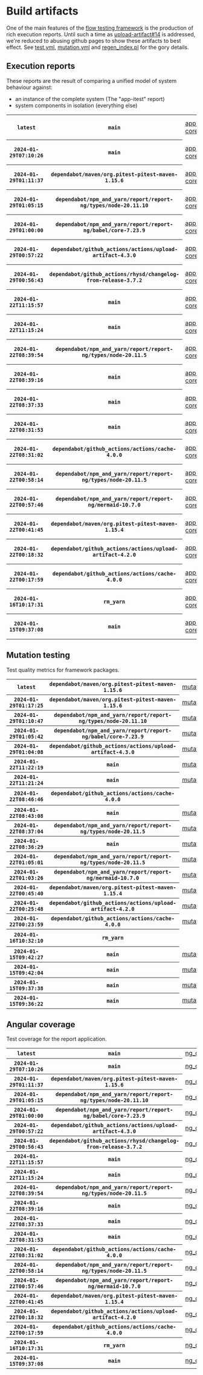 # Build artifacts

One of the main features of the [flow testing framework](https://github.com/Mastercard/flow) is the production of rich execution reports.
Until such a time as [upload-artifact#14](https://github.com/actions/upload-artifact/issues/14) is addressed, we're reduced to abusing github pages to show these artifacts to best effect.
See [test.yml](https://github.com/Mastercard/flow/blob/main/.github/workflows/test.yml), [mutation.yml](https://github.com/Mastercard/flow/blob/main/.github/workflows/mutation.yml) and [regen_index.pl](https://github.com/Mastercard/flow/blob/pages/regen_index.pl) for the gory details.

## Execution reports

These reports are the result of comparing a unified model of system behaviour against:
 * an instance of the complete system (The "app-itest" report)
 * system components in isolation (everything else)

<!-- start:execution -->
<table>
	<tbody>
		<tr> <th><code>latest</code></th>
			 <th><code>main</code></th>
			<td><a href="execution/latest/app-core/target/mctf/latest/index.html">app-core</a></td>
			<td><a href="execution/latest/app-histogram/target/mctf/latest/index.html">app-histogram</a></td>
			<td><a href="execution/latest/app-itest/target/mctf/latest/index.html">app-itest</a></td>
			<td><a href="execution/latest/app-queue/target/mctf/latest/index.html">app-queue</a></td>
			<td><a href="execution/latest/app-store/target/mctf/latest/index.html">app-store</a></td>
			<td><a href="execution/latest/app-ui/target/mctf/latest/index.html">app-ui</a></td>
			<td><a href="execution/latest/app-web-ui/target/mctf/latest/index.html">app-web-ui</a></td>
		</tr>
		<tr> <th><code>2024-01-29T07:10:26</code></th>
			 <th><code>main</code></th>
			<td><a href="execution/1706512226/app-core/target/mctf/latest/index.html">app-core</a></td>
			<td><a href="execution/1706512226/app-histogram/target/mctf/latest/index.html">app-histogram</a></td>
			<td><a href="execution/1706512226/app-itest/target/mctf/latest/index.html">app-itest</a></td>
			<td><a href="execution/1706512226/app-queue/target/mctf/latest/index.html">app-queue</a></td>
			<td><a href="execution/1706512226/app-store/target/mctf/latest/index.html">app-store</a></td>
			<td><a href="execution/1706512226/app-ui/target/mctf/latest/index.html">app-ui</a></td>
			<td><a href="execution/1706512226/app-web-ui/target/mctf/latest/index.html">app-web-ui</a></td>
		</tr>
		<tr> <th><code>2024-01-29T01:11:37</code></th>
			 <th><code>dependabot/maven/org.pitest-pitest-maven-1.15.6</code></th>
			<td><a href="execution/1706490697/app-core/target/mctf/latest/index.html">app-core</a></td>
			<td><a href="execution/1706490697/app-histogram/target/mctf/latest/index.html">app-histogram</a></td>
			<td><a href="execution/1706490697/app-itest/target/mctf/latest/index.html">app-itest</a></td>
			<td><a href="execution/1706490697/app-queue/target/mctf/latest/index.html">app-queue</a></td>
			<td><a href="execution/1706490697/app-store/target/mctf/latest/index.html">app-store</a></td>
			<td><a href="execution/1706490697/app-ui/target/mctf/latest/index.html">app-ui</a></td>
			<td><a href="execution/1706490697/app-web-ui/target/mctf/latest/index.html">app-web-ui</a></td>
		</tr>
		<tr> <th><code>2024-01-29T01:05:15</code></th>
			 <th><code>dependabot/npm_and_yarn/report/report-ng/types/node-20.11.10</code></th>
			<td><a href="execution/1706490315/app-core/target/mctf/latest/index.html">app-core</a></td>
			<td><a href="execution/1706490315/app-histogram/target/mctf/latest/index.html">app-histogram</a></td>
			<td><a href="execution/1706490315/app-itest/target/mctf/latest/index.html">app-itest</a></td>
			<td><a href="execution/1706490315/app-queue/target/mctf/latest/index.html">app-queue</a></td>
			<td><a href="execution/1706490315/app-store/target/mctf/latest/index.html">app-store</a></td>
			<td><a href="execution/1706490315/app-ui/target/mctf/latest/index.html">app-ui</a></td>
			<td><a href="execution/1706490315/app-web-ui/target/mctf/latest/index.html">app-web-ui</a></td>
		</tr>
		<tr> <th><code>2024-01-29T01:00:00</code></th>
			 <th><code>dependabot/npm_and_yarn/report/report-ng/babel/core-7.23.9</code></th>
			<td><a href="execution/1706490000/app-core/target/mctf/latest/index.html">app-core</a></td>
			<td><a href="execution/1706490000/app-histogram/target/mctf/latest/index.html">app-histogram</a></td>
			<td><a href="execution/1706490000/app-itest/target/mctf/latest/index.html">app-itest</a></td>
			<td><a href="execution/1706490000/app-queue/target/mctf/latest/index.html">app-queue</a></td>
			<td><a href="execution/1706490000/app-store/target/mctf/latest/index.html">app-store</a></td>
			<td><a href="execution/1706490000/app-ui/target/mctf/latest/index.html">app-ui</a></td>
			<td><a href="execution/1706490000/app-web-ui/target/mctf/latest/index.html">app-web-ui</a></td>
		</tr>
		<tr> <th><code>2024-01-29T00:57:22</code></th>
			 <th><code>dependabot/github_actions/actions/upload-artifact-4.3.0</code></th>
			<td><a href="execution/1706489842/app-core/target/mctf/latest/index.html">app-core</a></td>
			<td><a href="execution/1706489842/app-histogram/target/mctf/latest/index.html">app-histogram</a></td>
			<td><a href="execution/1706489842/app-itest/target/mctf/latest/index.html">app-itest</a></td>
			<td><a href="execution/1706489842/app-queue/target/mctf/latest/index.html">app-queue</a></td>
			<td><a href="execution/1706489842/app-store/target/mctf/latest/index.html">app-store</a></td>
			<td><a href="execution/1706489842/app-ui/target/mctf/latest/index.html">app-ui</a></td>
			<td><a href="execution/1706489842/app-web-ui/target/mctf/latest/index.html">app-web-ui</a></td>
		</tr>
		<tr> <th><code>2024-01-29T00:56:43</code></th>
			 <th><code>dependabot/github_actions/rhysd/changelog-from-release-3.7.2</code></th>
			<td><a href="execution/1706489803/app-core/target/mctf/latest/index.html">app-core</a></td>
			<td><a href="execution/1706489803/app-histogram/target/mctf/latest/index.html">app-histogram</a></td>
			<td><a href="execution/1706489803/app-itest/target/mctf/latest/index.html">app-itest</a></td>
			<td><a href="execution/1706489803/app-queue/target/mctf/latest/index.html">app-queue</a></td>
			<td><a href="execution/1706489803/app-store/target/mctf/latest/index.html">app-store</a></td>
			<td><a href="execution/1706489803/app-ui/target/mctf/latest/index.html">app-ui</a></td>
			<td><a href="execution/1706489803/app-web-ui/target/mctf/latest/index.html">app-web-ui</a></td>
		</tr>
		<tr> <th><code>2024-01-22T11:15:57</code></th>
			 <th><code>main</code></th>
			<td><a href="execution/1705922157/app-core/target/mctf/latest/index.html">app-core</a></td>
			<td><a href="execution/1705922157/app-histogram/target/mctf/latest/index.html">app-histogram</a></td>
			<td><a href="execution/1705922157/app-itest/target/mctf/latest/index.html">app-itest</a></td>
			<td><a href="execution/1705922157/app-queue/target/mctf/latest/index.html">app-queue</a></td>
			<td><a href="execution/1705922157/app-store/target/mctf/latest/index.html">app-store</a></td>
			<td><a href="execution/1705922157/app-ui/target/mctf/latest/index.html">app-ui</a></td>
			<td><a href="execution/1705922157/app-web-ui/target/mctf/latest/index.html">app-web-ui</a></td>
		</tr>
		<tr> <th><code>2024-01-22T11:15:24</code></th>
			 <th><code>main</code></th>
			<td><a href="execution/1705922124/app-core/target/mctf/latest/index.html">app-core</a></td>
			<td><a href="execution/1705922124/app-histogram/target/mctf/latest/index.html">app-histogram</a></td>
			<td><a href="execution/1705922124/app-itest/target/mctf/latest/index.html">app-itest</a></td>
			<td><a href="execution/1705922124/app-queue/target/mctf/latest/index.html">app-queue</a></td>
			<td><a href="execution/1705922124/app-store/target/mctf/latest/index.html">app-store</a></td>
			<td><a href="execution/1705922124/app-ui/target/mctf/latest/index.html">app-ui</a></td>
			<td><a href="execution/1705922124/app-web-ui/target/mctf/latest/index.html">app-web-ui</a></td>
		</tr>
		<tr> <th><code>2024-01-22T08:39:54</code></th>
			 <th><code>dependabot/npm_and_yarn/report/report-ng/types/node-20.11.5</code></th>
			<td><a href="execution/1705912794/app-core/target/mctf/latest/index.html">app-core</a></td>
			<td><a href="execution/1705912794/app-histogram/target/mctf/latest/index.html">app-histogram</a></td>
			<td><a href="execution/1705912794/app-itest/target/mctf/latest/index.html">app-itest</a></td>
			<td><a href="execution/1705912794/app-queue/target/mctf/latest/index.html">app-queue</a></td>
			<td><a href="execution/1705912794/app-store/target/mctf/latest/index.html">app-store</a></td>
			<td><a href="execution/1705912794/app-ui/target/mctf/latest/index.html">app-ui</a></td>
			<td><a href="execution/1705912794/app-web-ui/target/mctf/latest/index.html">app-web-ui</a></td>
		</tr>
		<tr> <th><code>2024-01-22T08:39:16</code></th>
			 <th><code>main</code></th>
			<td><a href="execution/1705912756/app-core/target/mctf/latest/index.html">app-core</a></td>
			<td><a href="execution/1705912756/app-histogram/target/mctf/latest/index.html">app-histogram</a></td>
			<td><a href="execution/1705912756/app-itest/target/mctf/latest/index.html">app-itest</a></td>
			<td><a href="execution/1705912756/app-queue/target/mctf/latest/index.html">app-queue</a></td>
			<td><a href="execution/1705912756/app-store/target/mctf/latest/index.html">app-store</a></td>
			<td><a href="execution/1705912756/app-ui/target/mctf/latest/index.html">app-ui</a></td>
			<td><a href="execution/1705912756/app-web-ui/target/mctf/latest/index.html">app-web-ui</a></td>
		</tr>
		<tr> <th><code>2024-01-22T08:37:33</code></th>
			 <th><code>main</code></th>
			<td><a href="execution/1705912653/app-core/target/mctf/latest/index.html">app-core</a></td>
			<td><a href="execution/1705912653/app-histogram/target/mctf/latest/index.html">app-histogram</a></td>
			<td><a href="execution/1705912653/app-itest/target/mctf/latest/index.html">app-itest</a></td>
			<td><a href="execution/1705912653/app-queue/target/mctf/latest/index.html">app-queue</a></td>
			<td><a href="execution/1705912653/app-store/target/mctf/latest/index.html">app-store</a></td>
			<td><a href="execution/1705912653/app-ui/target/mctf/latest/index.html">app-ui</a></td>
			<td><a href="execution/1705912653/app-web-ui/target/mctf/latest/index.html">app-web-ui</a></td>
		</tr>
		<tr> <th><code>2024-01-22T08:31:53</code></th>
			 <th><code>main</code></th>
			<td><a href="execution/1705912313/app-core/target/mctf/latest/index.html">app-core</a></td>
			<td><a href="execution/1705912313/app-histogram/target/mctf/latest/index.html">app-histogram</a></td>
			<td><a href="execution/1705912313/app-itest/target/mctf/latest/index.html">app-itest</a></td>
			<td><a href="execution/1705912313/app-queue/target/mctf/latest/index.html">app-queue</a></td>
			<td><a href="execution/1705912313/app-store/target/mctf/latest/index.html">app-store</a></td>
			<td><a href="execution/1705912313/app-ui/target/mctf/latest/index.html">app-ui</a></td>
			<td><a href="execution/1705912313/app-web-ui/target/mctf/latest/index.html">app-web-ui</a></td>
		</tr>
		<tr> <th><code>2024-01-22T08:31:02</code></th>
			 <th><code>dependabot/github_actions/actions/cache-4.0.0</code></th>
			<td><a href="execution/1705912262/app-core/target/mctf/latest/index.html">app-core</a></td>
			<td><a href="execution/1705912262/app-histogram/target/mctf/latest/index.html">app-histogram</a></td>
			<td><a href="execution/1705912262/app-itest/target/mctf/latest/index.html">app-itest</a></td>
			<td><a href="execution/1705912262/app-queue/target/mctf/latest/index.html">app-queue</a></td>
			<td><a href="execution/1705912262/app-store/target/mctf/latest/index.html">app-store</a></td>
			<td><a href="execution/1705912262/app-ui/target/mctf/latest/index.html">app-ui</a></td>
			<td><a href="execution/1705912262/app-web-ui/target/mctf/latest/index.html">app-web-ui</a></td>
		</tr>
		<tr> <th><code>2024-01-22T00:58:14</code></th>
			 <th><code>dependabot/npm_and_yarn/report/report-ng/types/node-20.11.5</code></th>
			<td><a href="execution/1705885094/app-core/target/mctf/latest/index.html">app-core</a></td>
			<td><a href="execution/1705885094/app-histogram/target/mctf/latest/index.html">app-histogram</a></td>
			<td><a href="execution/1705885094/app-itest/target/mctf/latest/index.html">app-itest</a></td>
			<td><a href="execution/1705885094/app-queue/target/mctf/latest/index.html">app-queue</a></td>
			<td><a href="execution/1705885094/app-store/target/mctf/latest/index.html">app-store</a></td>
			<td><a href="execution/1705885094/app-ui/target/mctf/latest/index.html">app-ui</a></td>
			<td><a href="execution/1705885094/app-web-ui/target/mctf/latest/index.html">app-web-ui</a></td>
		</tr>
		<tr> <th><code>2024-01-22T00:57:46</code></th>
			 <th><code>dependabot/npm_and_yarn/report/report-ng/mermaid-10.7.0</code></th>
			<td><a href="execution/1705885066/app-core/target/mctf/latest/index.html">app-core</a></td>
			<td><a href="execution/1705885066/app-histogram/target/mctf/latest/index.html">app-histogram</a></td>
			<td><a href="execution/1705885066/app-itest/target/mctf/latest/index.html">app-itest</a></td>
			<td><a href="execution/1705885066/app-queue/target/mctf/latest/index.html">app-queue</a></td>
			<td><a href="execution/1705885066/app-store/target/mctf/latest/index.html">app-store</a></td>
			<td><a href="execution/1705885066/app-ui/target/mctf/latest/index.html">app-ui</a></td>
			<td><a href="execution/1705885066/app-web-ui/target/mctf/latest/index.html">app-web-ui</a></td>
		</tr>
		<tr> <th><code>2024-01-22T00:41:45</code></th>
			 <th><code>dependabot/maven/org.pitest-pitest-maven-1.15.4</code></th>
			<td><a href="execution/1705884105/app-core/target/mctf/latest/index.html">app-core</a></td>
			<td><a href="execution/1705884105/app-histogram/target/mctf/latest/index.html">app-histogram</a></td>
			<td><a href="execution/1705884105/app-itest/target/mctf/latest/index.html">app-itest</a></td>
			<td><a href="execution/1705884105/app-queue/target/mctf/latest/index.html">app-queue</a></td>
			<td><a href="execution/1705884105/app-store/target/mctf/latest/index.html">app-store</a></td>
			<td><a href="execution/1705884105/app-ui/target/mctf/latest/index.html">app-ui</a></td>
			<td><a href="execution/1705884105/app-web-ui/target/mctf/latest/index.html">app-web-ui</a></td>
		</tr>
		<tr> <th><code>2024-01-22T00:18:32</code></th>
			 <th><code>dependabot/github_actions/actions/upload-artifact-4.2.0</code></th>
			<td><a href="execution/1705882712/app-core/target/mctf/latest/index.html">app-core</a></td>
			<td><a href="execution/1705882712/app-histogram/target/mctf/latest/index.html">app-histogram</a></td>
			<td><a href="execution/1705882712/app-itest/target/mctf/latest/index.html">app-itest</a></td>
			<td><a href="execution/1705882712/app-queue/target/mctf/latest/index.html">app-queue</a></td>
			<td><a href="execution/1705882712/app-store/target/mctf/latest/index.html">app-store</a></td>
			<td><a href="execution/1705882712/app-ui/target/mctf/latest/index.html">app-ui</a></td>
			<td><a href="execution/1705882712/app-web-ui/target/mctf/latest/index.html">app-web-ui</a></td>
		</tr>
		<tr> <th><code>2024-01-22T00:17:59</code></th>
			 <th><code>dependabot/github_actions/actions/cache-4.0.0</code></th>
			<td><a href="execution/1705882679/app-core/target/mctf/latest/index.html">app-core</a></td>
			<td><a href="execution/1705882679/app-histogram/target/mctf/latest/index.html">app-histogram</a></td>
			<td><a href="execution/1705882679/app-itest/target/mctf/latest/index.html">app-itest</a></td>
			<td><a href="execution/1705882679/app-queue/target/mctf/latest/index.html">app-queue</a></td>
			<td><a href="execution/1705882679/app-store/target/mctf/latest/index.html">app-store</a></td>
			<td><a href="execution/1705882679/app-ui/target/mctf/latest/index.html">app-ui</a></td>
			<td><a href="execution/1705882679/app-web-ui/target/mctf/latest/index.html">app-web-ui</a></td>
		</tr>
		<tr> <th><code>2024-01-16T10:17:31</code></th>
			 <th><code>rm_yarn</code></th>
			<td><a href="execution/1705400251/app-core/target/mctf/latest/index.html">app-core</a></td>
			<td><a href="execution/1705400251/app-histogram/target/mctf/latest/index.html">app-histogram</a></td>
			<td><a href="execution/1705400251/app-itest/target/mctf/latest/index.html">app-itest</a></td>
			<td><a href="execution/1705400251/app-queue/target/mctf/latest/index.html">app-queue</a></td>
			<td><a href="execution/1705400251/app-store/target/mctf/latest/index.html">app-store</a></td>
			<td><a href="execution/1705400251/app-ui/target/mctf/latest/index.html">app-ui</a></td>
			<td><a href="execution/1705400251/app-web-ui/target/mctf/latest/index.html">app-web-ui</a></td>
		</tr>
		<tr> <th><code>2024-01-15T09:37:08</code></th>
			 <th><code>main</code></th>
			<td><a href="execution/1705311428/app-core/target/mctf/latest/index.html">app-core</a></td>
			<td><a href="execution/1705311428/app-histogram/target/mctf/latest/index.html">app-histogram</a></td>
			<td><a href="execution/1705311428/app-itest/target/mctf/latest/index.html">app-itest</a></td>
			<td><a href="execution/1705311428/app-queue/target/mctf/latest/index.html">app-queue</a></td>
			<td><a href="execution/1705311428/app-store/target/mctf/latest/index.html">app-store</a></td>
			<td><a href="execution/1705311428/app-ui/target/mctf/latest/index.html">app-ui</a></td>
			<td><a href="execution/1705311428/app-web-ui/target/mctf/latest/index.html">app-web-ui</a></td>
		</tr>
	</tbody>
</table>
<!-- end:execution -->

## Mutation testing

Test quality metrics for framework packages.

<!-- start:mutation -->
<table>
	<tbody>
		<tr> <th><code>latest</code></th>
			 <th><code>dependabot/maven/org.pitest-pitest-maven-1.15.6</code></th>
			<td><a href="mutation/latest/mutation_report/index.html">mutation</a></td>
			<td></td>
			<td></td>
			<td></td>
			<td></td>
			<td></td>
			<td></td>
			<td></td>
			<td></td>
			<td></td>
			<td></td>
			<td></td>
			<td></td>
			<td></td>
			<td></td>
		</tr>
		<tr> <th><code>2024-01-29T01:17:25</code></th>
			 <th><code>dependabot/maven/org.pitest-pitest-maven-1.15.6</code></th>
			<td><a href="mutation/1706491045/mutation_report/index.html">mutation</a></td>
			<td></td>
			<td></td>
			<td></td>
			<td></td>
			<td></td>
			<td></td>
			<td></td>
			<td></td>
			<td></td>
			<td></td>
			<td></td>
			<td></td>
			<td></td>
			<td></td>
		</tr>
		<tr> <th><code>2024-01-29T01:10:47</code></th>
			 <th><code>dependabot/npm_and_yarn/report/report-ng/types/node-20.11.10</code></th>
			<td><a href="mutation/1706490647/mutation_report/index.html">mutation</a></td>
			<td></td>
			<td></td>
			<td></td>
			<td></td>
			<td></td>
			<td></td>
			<td></td>
			<td></td>
			<td></td>
			<td></td>
			<td></td>
			<td></td>
			<td></td>
			<td></td>
		</tr>
		<tr> <th><code>2024-01-29T01:05:42</code></th>
			 <th><code>dependabot/npm_and_yarn/report/report-ng/babel/core-7.23.9</code></th>
			<td><a href="mutation/1706490342/mutation_report/index.html">mutation</a></td>
			<td></td>
			<td></td>
			<td></td>
			<td></td>
			<td></td>
			<td></td>
			<td></td>
			<td></td>
			<td></td>
			<td></td>
			<td></td>
			<td></td>
			<td></td>
			<td></td>
		</tr>
		<tr> <th><code>2024-01-29T01:04:08</code></th>
			 <th><code>dependabot/github_actions/actions/upload-artifact-4.3.0</code></th>
			<td><a href="mutation/1706490248/mutation_report/index.html">mutation</a></td>
			<td></td>
			<td></td>
			<td></td>
			<td></td>
			<td></td>
			<td></td>
			<td></td>
			<td></td>
			<td></td>
			<td></td>
			<td></td>
			<td></td>
			<td></td>
			<td></td>
		</tr>
		<tr> <th><code>2024-01-22T11:22:19</code></th>
			 <th><code>main</code></th>
			<td><a href="mutation/1705922539/mutation_report/index.html">mutation</a></td>
			<td></td>
			<td></td>
			<td></td>
			<td></td>
			<td></td>
			<td></td>
			<td></td>
			<td></td>
			<td></td>
			<td></td>
			<td></td>
			<td></td>
			<td></td>
			<td></td>
		</tr>
		<tr> <th><code>2024-01-22T11:21:24</code></th>
			 <th><code>main</code></th>
			<td><a href="mutation/1705922484/mutation_report/index.html">mutation</a></td>
			<td></td>
			<td></td>
			<td></td>
			<td></td>
			<td></td>
			<td></td>
			<td></td>
			<td></td>
			<td></td>
			<td></td>
			<td></td>
			<td></td>
			<td></td>
			<td></td>
		</tr>
		<tr> <th><code>2024-01-22T08:46:46</code></th>
			 <th><code>dependabot/github_actions/actions/cache-4.0.0</code></th>
			<td></td>
			<td><a href="mutation/1705913206/mutation_report/index.html">mutation_report</a></td>
			<td><a href="mutation/1705913206/project_mutation_reports/api/target/pit-reports/index.html">project_mutation_reports/api/target/pit-reports</a></td>
			<td><a href="mutation/1705913206/project_mutation_reports/builder/target/pit-reports/index.html">project_mutation_reports/builder/target/pit-reports</a></td>
			<td><a href="mutation/1705913206/project_mutation_reports/message/message-core/target/pit-reports/index.html">project_mutation_reports/message/message-core/target/pit-reports</a></td>
			<td><a href="mutation/1705913206/project_mutation_reports/message/message-http/target/pit-reports/index.html">project_mutation_reports/message/message-http/target/pit-reports</a></td>
			<td><a href="mutation/1705913206/project_mutation_reports/message/message-json/target/pit-reports/index.html">project_mutation_reports/message/message-json/target/pit-reports</a></td>
			<td><a href="mutation/1705913206/project_mutation_reports/message/message-sql/target/pit-reports/index.html">project_mutation_reports/message/message-sql/target/pit-reports</a></td>
			<td><a href="mutation/1705913206/project_mutation_reports/message/message-text/target/pit-reports/index.html">project_mutation_reports/message/message-text/target/pit-reports</a></td>
			<td><a href="mutation/1705913206/project_mutation_reports/message/message-web/target/pit-reports/index.html">project_mutation_reports/message/message-web/target/pit-reports</a></td>
			<td><a href="mutation/1705913206/project_mutation_reports/message/message-xml/target/pit-reports/index.html">project_mutation_reports/message/message-xml/target/pit-reports</a></td>
			<td><a href="mutation/1705913206/project_mutation_reports/model/target/pit-reports/index.html">project_mutation_reports/model/target/pit-reports</a></td>
			<td><a href="mutation/1705913206/project_mutation_reports/report/report-core/target/pit-reports/index.html">project_mutation_reports/report/report-core/target/pit-reports</a></td>
			<td><a href="mutation/1705913206/project_mutation_reports/validation/validation-core/target/pit-reports/index.html">project_mutation_reports/validation/validation-core/target/pit-reports</a></td>
			<td><a href="mutation/1705913206/project_mutation_reports/validation/validation-junit5/target/pit-reports/index.html">project_mutation_reports/validation/validation-junit5/target/pit-reports</a></td>
		</tr>
		<tr> <th><code>2024-01-22T08:43:08</code></th>
			 <th><code>main</code></th>
			<td><a href="mutation/1705912988/mutation_report/index.html">mutation</a></td>
			<td></td>
			<td></td>
			<td></td>
			<td></td>
			<td></td>
			<td></td>
			<td></td>
			<td></td>
			<td></td>
			<td></td>
			<td></td>
			<td></td>
			<td></td>
			<td></td>
		</tr>
		<tr> <th><code>2024-01-22T08:37:04</code></th>
			 <th><code>dependabot/npm_and_yarn/report/report-ng/types/node-20.11.5</code></th>
			<td><a href="mutation/1705912624/mutation_report/index.html">mutation</a></td>
			<td></td>
			<td></td>
			<td></td>
			<td></td>
			<td></td>
			<td></td>
			<td></td>
			<td></td>
			<td></td>
			<td></td>
			<td></td>
			<td></td>
			<td></td>
			<td></td>
		</tr>
		<tr> <th><code>2024-01-22T08:36:29</code></th>
			 <th><code>main</code></th>
			<td><a href="mutation/1705912589/mutation_report/index.html">mutation</a></td>
			<td></td>
			<td></td>
			<td></td>
			<td></td>
			<td></td>
			<td></td>
			<td></td>
			<td></td>
			<td></td>
			<td></td>
			<td></td>
			<td></td>
			<td></td>
			<td></td>
		</tr>
		<tr> <th><code>2024-01-22T01:05:01</code></th>
			 <th><code>dependabot/npm_and_yarn/report/report-ng/types/node-20.11.5</code></th>
			<td><a href="mutation/1705885501/mutation_report/index.html">mutation</a></td>
			<td></td>
			<td></td>
			<td></td>
			<td></td>
			<td></td>
			<td></td>
			<td></td>
			<td></td>
			<td></td>
			<td></td>
			<td></td>
			<td></td>
			<td></td>
			<td></td>
		</tr>
		<tr> <th><code>2024-01-22T01:03:26</code></th>
			 <th><code>dependabot/npm_and_yarn/report/report-ng/mermaid-10.7.0</code></th>
			<td><a href="mutation/1705885406/mutation_report/index.html">mutation</a></td>
			<td></td>
			<td></td>
			<td></td>
			<td></td>
			<td></td>
			<td></td>
			<td></td>
			<td></td>
			<td></td>
			<td></td>
			<td></td>
			<td></td>
			<td></td>
			<td></td>
		</tr>
		<tr> <th><code>2024-01-22T00:45:40</code></th>
			 <th><code>dependabot/maven/org.pitest-pitest-maven-1.15.4</code></th>
			<td><a href="mutation/1705884340/mutation_report/index.html">mutation</a></td>
			<td></td>
			<td></td>
			<td></td>
			<td></td>
			<td></td>
			<td></td>
			<td></td>
			<td></td>
			<td></td>
			<td></td>
			<td></td>
			<td></td>
			<td></td>
			<td></td>
		</tr>
		<tr> <th><code>2024-01-22T00:25:48</code></th>
			 <th><code>dependabot/github_actions/actions/upload-artifact-4.2.0</code></th>
			<td><a href="mutation/1705883148/mutation_report/index.html">mutation</a></td>
			<td></td>
			<td></td>
			<td></td>
			<td></td>
			<td></td>
			<td></td>
			<td></td>
			<td></td>
			<td></td>
			<td></td>
			<td></td>
			<td></td>
			<td></td>
			<td></td>
		</tr>
		<tr> <th><code>2024-01-22T00:23:59</code></th>
			 <th><code>dependabot/github_actions/actions/cache-4.0.0</code></th>
			<td><a href="mutation/1705883039/mutation_report/index.html">mutation</a></td>
			<td></td>
			<td></td>
			<td></td>
			<td></td>
			<td></td>
			<td></td>
			<td></td>
			<td></td>
			<td></td>
			<td></td>
			<td></td>
			<td></td>
			<td></td>
			<td></td>
		</tr>
		<tr> <th><code>2024-01-16T10:32:10</code></th>
			 <th><code>rm_yarn</code></th>
			<td></td>
			<td><a href="mutation/1705401130/mutation_report/index.html">mutation_report</a></td>
			<td><a href="mutation/1705401130/project_mutation_reports/api/target/pit-reports/index.html">project_mutation_reports/api/target/pit-reports</a></td>
			<td><a href="mutation/1705401130/project_mutation_reports/builder/target/pit-reports/index.html">project_mutation_reports/builder/target/pit-reports</a></td>
			<td><a href="mutation/1705401130/project_mutation_reports/message/message-core/target/pit-reports/index.html">project_mutation_reports/message/message-core/target/pit-reports</a></td>
			<td><a href="mutation/1705401130/project_mutation_reports/message/message-http/target/pit-reports/index.html">project_mutation_reports/message/message-http/target/pit-reports</a></td>
			<td><a href="mutation/1705401130/project_mutation_reports/message/message-json/target/pit-reports/index.html">project_mutation_reports/message/message-json/target/pit-reports</a></td>
			<td><a href="mutation/1705401130/project_mutation_reports/message/message-sql/target/pit-reports/index.html">project_mutation_reports/message/message-sql/target/pit-reports</a></td>
			<td><a href="mutation/1705401130/project_mutation_reports/message/message-text/target/pit-reports/index.html">project_mutation_reports/message/message-text/target/pit-reports</a></td>
			<td><a href="mutation/1705401130/project_mutation_reports/message/message-web/target/pit-reports/index.html">project_mutation_reports/message/message-web/target/pit-reports</a></td>
			<td><a href="mutation/1705401130/project_mutation_reports/message/message-xml/target/pit-reports/index.html">project_mutation_reports/message/message-xml/target/pit-reports</a></td>
			<td><a href="mutation/1705401130/project_mutation_reports/model/target/pit-reports/index.html">project_mutation_reports/model/target/pit-reports</a></td>
			<td><a href="mutation/1705401130/project_mutation_reports/report/report-core/target/pit-reports/index.html">project_mutation_reports/report/report-core/target/pit-reports</a></td>
			<td><a href="mutation/1705401130/project_mutation_reports/validation/validation-core/target/pit-reports/index.html">project_mutation_reports/validation/validation-core/target/pit-reports</a></td>
			<td><a href="mutation/1705401130/project_mutation_reports/validation/validation-junit5/target/pit-reports/index.html">project_mutation_reports/validation/validation-junit5/target/pit-reports</a></td>
		</tr>
		<tr> <th><code>2024-01-15T09:42:27</code></th>
			 <th><code>main</code></th>
			<td><a href="mutation/1705311747/mutation_report/index.html">mutation</a></td>
			<td></td>
			<td></td>
			<td></td>
			<td></td>
			<td></td>
			<td></td>
			<td></td>
			<td></td>
			<td></td>
			<td></td>
			<td></td>
			<td></td>
			<td></td>
			<td></td>
		</tr>
		<tr> <th><code>2024-01-15T09:42:04</code></th>
			 <th><code>main</code></th>
			<td><a href="mutation/1705311724/mutation_report/index.html">mutation</a></td>
			<td></td>
			<td></td>
			<td></td>
			<td></td>
			<td></td>
			<td></td>
			<td></td>
			<td></td>
			<td></td>
			<td></td>
			<td></td>
			<td></td>
			<td></td>
			<td></td>
		</tr>
		<tr> <th><code>2024-01-15T09:37:38</code></th>
			 <th><code>main</code></th>
			<td><a href="mutation/1705311458/mutation_report/index.html">mutation</a></td>
			<td></td>
			<td></td>
			<td></td>
			<td></td>
			<td></td>
			<td></td>
			<td></td>
			<td></td>
			<td></td>
			<td></td>
			<td></td>
			<td></td>
			<td></td>
			<td></td>
		</tr>
		<tr> <th><code>2024-01-15T09:36:22</code></th>
			 <th><code>main</code></th>
			<td><a href="mutation/1705311382/mutation_report/index.html">mutation</a></td>
			<td></td>
			<td></td>
			<td></td>
			<td></td>
			<td></td>
			<td></td>
			<td></td>
			<td></td>
			<td></td>
			<td></td>
			<td></td>
			<td></td>
			<td></td>
			<td></td>
		</tr>
	</tbody>
</table>
<!-- end:mutation -->

## Angular coverage

Test coverage for the report application.

<!-- start:ng_coverage -->
<table>
	<tbody>
		<tr> <th><code>latest</code></th>
			 <th><code>main</code></th>
			<td><a href="ng_coverage/latest/report/index.html">ng_coverage</a></td>
		</tr>
		<tr> <th><code>2024-01-29T07:10:26</code></th>
			 <th><code>main</code></th>
			<td><a href="ng_coverage/1706512226/report/index.html">ng_coverage</a></td>
		</tr>
		<tr> <th><code>2024-01-29T01:11:37</code></th>
			 <th><code>dependabot/maven/org.pitest-pitest-maven-1.15.6</code></th>
			<td><a href="ng_coverage/1706490697/report/index.html">ng_coverage</a></td>
		</tr>
		<tr> <th><code>2024-01-29T01:05:15</code></th>
			 <th><code>dependabot/npm_and_yarn/report/report-ng/types/node-20.11.10</code></th>
			<td><a href="ng_coverage/1706490315/report/index.html">ng_coverage</a></td>
		</tr>
		<tr> <th><code>2024-01-29T01:00:00</code></th>
			 <th><code>dependabot/npm_and_yarn/report/report-ng/babel/core-7.23.9</code></th>
			<td><a href="ng_coverage/1706490000/report/index.html">ng_coverage</a></td>
		</tr>
		<tr> <th><code>2024-01-29T00:57:22</code></th>
			 <th><code>dependabot/github_actions/actions/upload-artifact-4.3.0</code></th>
			<td><a href="ng_coverage/1706489842/report/index.html">ng_coverage</a></td>
		</tr>
		<tr> <th><code>2024-01-29T00:56:43</code></th>
			 <th><code>dependabot/github_actions/rhysd/changelog-from-release-3.7.2</code></th>
			<td><a href="ng_coverage/1706489803/report/index.html">ng_coverage</a></td>
		</tr>
		<tr> <th><code>2024-01-22T11:15:57</code></th>
			 <th><code>main</code></th>
			<td><a href="ng_coverage/1705922157/report/index.html">ng_coverage</a></td>
		</tr>
		<tr> <th><code>2024-01-22T11:15:24</code></th>
			 <th><code>main</code></th>
			<td><a href="ng_coverage/1705922124/report/index.html">ng_coverage</a></td>
		</tr>
		<tr> <th><code>2024-01-22T08:39:54</code></th>
			 <th><code>dependabot/npm_and_yarn/report/report-ng/types/node-20.11.5</code></th>
			<td><a href="ng_coverage/1705912794/report/index.html">ng_coverage</a></td>
		</tr>
		<tr> <th><code>2024-01-22T08:39:16</code></th>
			 <th><code>main</code></th>
			<td><a href="ng_coverage/1705912756/report/index.html">ng_coverage</a></td>
		</tr>
		<tr> <th><code>2024-01-22T08:37:33</code></th>
			 <th><code>main</code></th>
			<td><a href="ng_coverage/1705912653/report/index.html">ng_coverage</a></td>
		</tr>
		<tr> <th><code>2024-01-22T08:31:53</code></th>
			 <th><code>main</code></th>
			<td><a href="ng_coverage/1705912313/report/index.html">ng_coverage</a></td>
		</tr>
		<tr> <th><code>2024-01-22T08:31:02</code></th>
			 <th><code>dependabot/github_actions/actions/cache-4.0.0</code></th>
			<td><a href="ng_coverage/1705912262/report/index.html">ng_coverage</a></td>
		</tr>
		<tr> <th><code>2024-01-22T00:58:14</code></th>
			 <th><code>dependabot/npm_and_yarn/report/report-ng/types/node-20.11.5</code></th>
			<td><a href="ng_coverage/1705885094/report/index.html">ng_coverage</a></td>
		</tr>
		<tr> <th><code>2024-01-22T00:57:46</code></th>
			 <th><code>dependabot/npm_and_yarn/report/report-ng/mermaid-10.7.0</code></th>
			<td><a href="ng_coverage/1705885066/report/index.html">ng_coverage</a></td>
		</tr>
		<tr> <th><code>2024-01-22T00:41:45</code></th>
			 <th><code>dependabot/maven/org.pitest-pitest-maven-1.15.4</code></th>
			<td><a href="ng_coverage/1705884105/report/index.html">ng_coverage</a></td>
		</tr>
		<tr> <th><code>2024-01-22T00:18:32</code></th>
			 <th><code>dependabot/github_actions/actions/upload-artifact-4.2.0</code></th>
			<td><a href="ng_coverage/1705882712/report/index.html">ng_coverage</a></td>
		</tr>
		<tr> <th><code>2024-01-22T00:17:59</code></th>
			 <th><code>dependabot/github_actions/actions/cache-4.0.0</code></th>
			<td><a href="ng_coverage/1705882679/report/index.html">ng_coverage</a></td>
		</tr>
		<tr> <th><code>2024-01-16T10:17:31</code></th>
			 <th><code>rm_yarn</code></th>
			<td><a href="ng_coverage/1705400251/report/index.html">ng_coverage</a></td>
		</tr>
		<tr> <th><code>2024-01-15T09:37:08</code></th>
			 <th><code>main</code></th>
			<td><a href="ng_coverage/1705311428/report/index.html">ng_coverage</a></td>
		</tr>
	</tbody>
</table>
<!-- end:ng_coverage -->